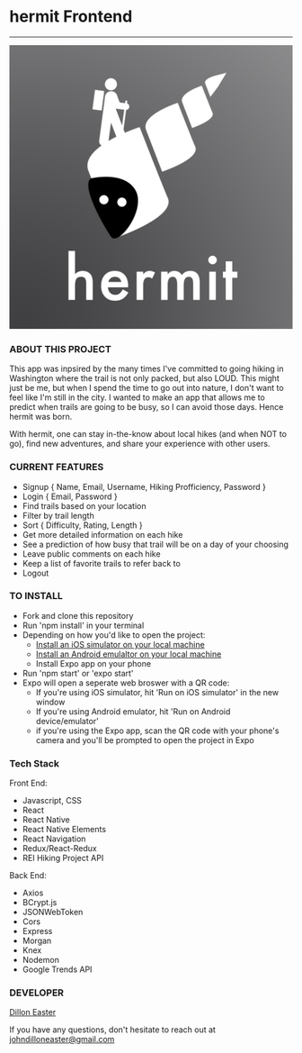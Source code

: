 # hermit Frontend
-------------------------------

![hermit logo][logo]

### ABOUT THIS PROJECT

This app was inpsired by the many times I've committed to going hiking in Washington where the trail is not only packed, but also LOUD. This might just be me, but when I spend the time to go out into nature, I don't want to feel like I'm still in the city. I wanted to make an app that allows me to predict when trails are going to be busy, so I can avoid those days. Hence hermit was born.

With hermit, one can stay in-the-know about local hikes (and when NOT to go), find new adventures, and share your experience with other users.

### CURRENT FEATURES

* Signup { Name, Email, Username, Hiking Profficiency, Password }
* Login { Email, Password }
* Find trails based on your location
* Filter by trail length
* Sort { Difficulty, Rating, Length }
* Get more detailed information on each hike
* See a prediction of how busy that trail will be on a day of your choosing
* Leave public comments on each hike
* Keep a list of favorite trails to refer back to
* Logout

### TO INSTALL

* Fork and clone this repository
* Run 'npm install' in your terminal
* Depending on how you'd like to open the project:
  * [Install an iOS simulator on your local machine](http://www.macinstruct.com/node/494)
  * [Install an Android emulaltor on your local machine](https://developer.android.com/studio/run/emulator)
  * Install Expo app on your phone
* Run 'npm start' or 'expo start'
* Expo will open a seperate web broswer with a QR code:
  * If you're using iOS simulator, hit 'Run on iOS simulator' in the new window
  * If you're using Android emulator, hit 'Run on Android device/emulator'
  * if you're using the Expo app, scan the QR code with your phone's camera and you'll be prompted to open the project in Expo

### Tech Stack

Front End:
* Javascript, CSS
* React
* React Native
* React Native Elements
* React Navigation
* Redux/React-Redux
* REI Hiking Project API

Back End:
* Axios
* BCrypt.js
* JSONWebToken
* Cors
* Express
* Morgan
* Knex
* Nodemon
* Google Trends API

### DEVELOPER

[Dillon Easter](http://johndilloneaster.surge.sh/)

If you have any questions, don't hesitate to reach out at [johndilloneaster@gmail.com](mailto:johndilloneaster@gmail.com)

[logo]: https://github.com/easterjd/hermit-frontend/blob/master/assets/images/hermiticon3.png "Hermit Logo"
